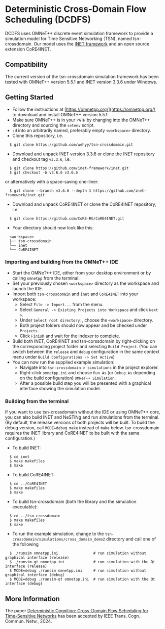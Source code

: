 # Deterministic Cross-Domain Flow Scheduling (DCDFS)
DCDFS uses OMNeT++ discrete event simulation framework to provide a simulation model for Time Sensitive Networking (TSN), named tsn-crossdomain.
Our model uses the [INET framework](https://inet.omnetpp.org/) and an open source extension CoRE4INET.

## Compatibility

The current version of the tsn-crossdomain simulation framework has been tested with OMNeT++ version 5.5.1 and INET version 3.3.6 under Windows.

## Getting Started

+ Follow the instructions at [https://omnetpp.org/](https://omnetpp.org/) to download and install OMNeT++ version 5.5.1
+ Make sure OMNeT++ is in your `PATH` by changing into the OMNeT++ directory and sourcing the `setenv` script.
+ `cd` into an arbitrarily named, preferably empty `<workspace>` directory.
+ Clone this repository, i.e.

```
  $ git clone https://github.com/wehyy/tsn-crossdomain.git
```

+ Download and unpack INET version 3.3.6 or clone the INET repository and checkout tag `v3.3.6`, i.e.

```
  $ git clone https://github.com/inet-framework/inet.git
  $ git checkout -b v3.6.6 v3.6.6
```
  or alternatively with a space-saving one-liner:
```
  $ git clone --branch v3.6.6 --depth 1 https://github.com/inet-framework/inet.git
```

+ Download and unpack CoRE4INET or clone the CoRE4INET repository, i.e.

```
  $ git clone https://github.com/CoRE-RG/CoRE4INET.git
```

+ Your directory should now look like this:

```
  <workspace>
  ├── tsn-crossdomain
  └── inet
  └── CoRE4INET
```

### Importing and building from the OMNeT++ IDE

+ Start the OMNeT++ IDE, either from your desktop environment or by calling `omnetpp` from the terminal.
+ Set your previously chosen `<workspace>` directory as the workspace and launch the IDE.
+ Import both `tsn-crossdomain` and `inet` and `CoRE4INET` into your workspace:
	- Select `File -> Import...` from the menu.
	- Select `General -> Existing Projects into Workspace` and click `Next >`.
	- Under `Select root directory:`, choose the `<workspace>` directory.
	- Both project folders should now appear and be checked under `Projects`.
	- Click `Finish` and wait for the indexer to complete.
+ Build both INET, CoRE4INET and tsn-corssdomain by right-clicking on the corresponding project folder and selecting `Build Project`.
  (You can switch between the `release` and `debug` configuration in the same context menu under `Build Configurations -> Set Active`)
+ You can now run the supplied example simulation:
	- Navigate into `tsn-crossdomain > simulations` in the project explorer.
	- Right-click `omnetpp.ini` and choose `Run As` (or `Debug As` depending on the build configuration) `OMNeT++ Simulation`.
	- After a possible build step you will be presented with a graphical interface showing the simulation model.

### Building from the terminal

If you want to use tsn-crossdomain without the IDE or using OMNeT++ core, you can also build INET and NeSTiNg and run simulations from the terminal. (By default, the release versions of both projects will be built. To build the debug version, call `MODE=debug make` instead of `make` below. tsn-crossdomain requires the INET library and CoRE4INET to be built with the same configuration.)

+ To build INET:

```
  $ cd inet
  $ make makefiles
  $ make
```

+ To build CoRE4INET:

```
  $ cd ../CoRE4INET
  $ make makefiles
  $ make
```

+ To build tsn-crossdomain (both the library and the simulation executable):

```
  $ cd ../tsn-crossdomain
  $ make makefiles
  $ make
```

+ To run the example simulation, change to the `tsn-crossdomain/simulations/cross_domain_demo2` directory and call one of the following

```
  $ ./runsim omnetpp.ini                # run simulation without graphical interface (release)
  $ ./runsim-qt omnetpp.ini             # run simulation with the Qt interface (release)
  $ MODE=debug ./runsim omnetpp.ini     # run simulation without graphical interface (debug)
  $ MODE=debug ./runsim-qt omnetpp.ini  # run simulation with the Qt interface (debug)
```

## More Information

The paper [Deterministic Cognition: Cross-Domain Flow Scheduling for Time-Sensitive Networks](https://ieeexplore.ieee.org/abstract/document/10422798/) has been accepted by IEEE Trans. Cogn. Commun. Netw., 2024.
